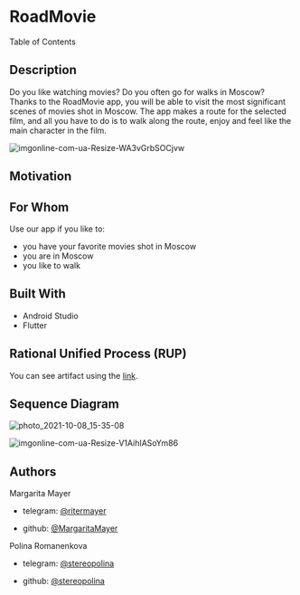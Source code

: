 # RoadMovie
Table of Contents

## Description
Do you like watching movies? Do you often go for walks in Moscow? Thanks to the RoadMovie app, you will be able to visit the most significant scenes of movies shot in Moscow. The app makes a route for the selected film, and all you have to do is to walk along the route, enjoy and feel like the main character in the film.

![imgonline-com-ua-Resize-WA3vGrbSOCjvw](https://user-images.githubusercontent.com/69847456/136539361-c63901e9-cfbc-4cfb-88e2-8821bc24f591.jpg)

## Motivation

## For Whom
Use our app if you like to:
- you have your favorite movies shot in Moscow
- you are in Moscow
- you like to walk


## Built With
- Android Studio
- Flutter

## Rational Unified Process (RUP)
You can see artifact using the [link](url).

## Sequence Diagram
![photo_2021-10-08_15-35-08](https://user-images.githubusercontent.com/69847456/136557728-6d4b86bd-2eca-41fd-9227-7b945d1f278c.jpg)


![imgonline-com-ua-Resize-V1AihIASoYm86](https://user-images.githubusercontent.com/69847456/136539627-27da7ffb-fe57-4d00-8c0c-3aeb306b64f7.jpg)

## Authors
Margarita Mayer

- telegram: [@ritermayer](https://t.me/ritermayer)

- github: [@MargaritaMayer](https://github.com/MargaritaMayer)

Polina Romanenkova

- telegram: [@stereopolina](https://t.me/stereopolina)

- github: [@stereopolina](https://github.com/stereopolina)
